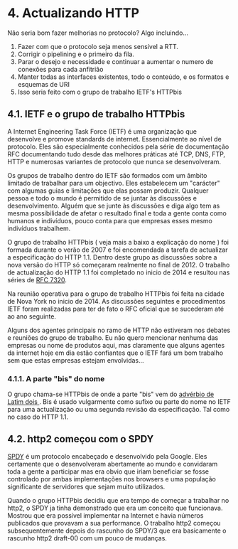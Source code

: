 # 4. Actualizando HTTP

Não seria bom fazer melhorias no protocolo? Algo incluindo...



1. Fazer com que o protocolo seja menos sensível a RTT.
2. Corrigir o pipelining e o primeiro da fila.
3. Parar o desejo e necessidade e continuar a aumentar o numero de conexões para cada anfitrião
4. Manter todas as interfaces existentes, todo o conteúdo, e os formatos e esquemas de URI
5. Isso seria feito com o grupo de trabalho IETF's HTTPbis

## 4.1. IETF e o grupo de trabalho HTTPbis

A Internet Engineering Task Force (IETF) é uma organização que desenvolve e promove standards de internet. Essencialmente ao nível de protocolo. Eles são especialmente conhecidos pela série de documentação RFC documentando tudo desde das melhores práticas até TCP, DNS, FTP, HTTP e numerosas variantes de protocolo que nunca se desenvolveram. 

Os grupos de trabalho dentro do IETF são formados com um âmbito limitado de trabalhar para um objectivo. Eles estabelecem um "carácter" com algumas guias e limitações que elas possam produzir. Qualquer pessoa e todo o mundo é permitido de se juntar às discussões e desenvolvimento. Alguém que se junte às discussões e diga algo tem as mesma possibilidade de afetar o resultado final e toda a gente conta como humanos e indivíduos, pouco conta para que empresas esses mesmo indivíduos trabalhem.   

O grupo de trabalho HTTPbis ( veja mais a baixo a explicação do nome ) foi formada durante o verão de 2007 e foi encomendada a tarefa de actualizar a especificação do HTTP 1.1. Dentro deste grupo as discussões sobre a nova versão do HTTP só começaram realmente no final de 2012. O trabalho de actualização do HTTP 1.1 foi completado no inicio de 2014 e resultou nas séries de [RFC 7320](https://tools.ietf.org/html/rfc7320).

Na reunião operativa para o grupo de trabalho HTTPbis foi feita na cidade de Nova York no inicio de 2014. As discussões seguintes e procedimentos IETF foram realizadas para ter de fato o RFC oficial que se sucederam até ao ano seguinte.


Alguns dos agentes principais no ramo de HTTP não estiveram nos debates e reuniões do grupo de trabalho. Eu não quero mencionar nenhuma das empresas ou nome de produtos aqui, mas claramente que alguns agentes da internet hoje em dia estão confiantes que o IETF fará um bom trabalho sem que estas empresas estejam envolvidas...


### 4.1.1. A parte "bis" do nome

O grupo chama-se HTTPbis de onde a parte "bis" vem do [advérbio de Latim dois ](https://en.wiktionary.org/wiki/bis#Latin). Bis é usado vulgarmente como sufixo ou parte do nome no IETF para uma actualização ou uma segunda revisão da especificação. Tal como no caso do HTTP 1.1.


## 4.2. http2 começou com o SPDY

[SPDY](https://en.wikipedia.org/wiki/SPDY) é um protocolo encabeçado e desenvolvido pela Google. Eles certamente que o desenvolveram abertamente ao mundo e convidaram toda a gente a participar mas era obvio que iriam beneficiar se fosse controlado por ambas implementações nos browsers e uma população significante de servidores que sejam muito utilizados.

Quando o grupo HTTPbis decidiu que era tempo de começar a trabalhar no http2, o SPDY ja tinha demonstrado que era um conceito que funcionava. Mostrou que era possível implementar na Internet e havia números publicados que provavam a sua performance. O trabalho http2 começou subsequentemente depois do rascunho do SPDY/3 que era basicamente o rascunho http2 draft-00 com um pouco de mudanças. 
  
